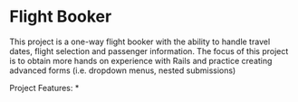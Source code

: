 # Flight Booker

This project is a one-way flight booker with the ability to handle travel dates, flight selection and passenger information.
The focus of this project is to obtain more hands on experience with Rails and practice creating advanced forms (i.e. dropdown menus, nested submissions)

Project Features:
* 
